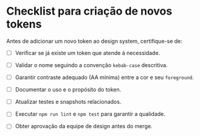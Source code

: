 # Checklist para criação de novos tokens

Antes de adicionar um novo token ao design system, certifique-se de:

- [ ] Verificar se já existe um token que atende à necessidade.
- [ ] Validar o nome seguindo a convenção `kebab-case` descritiva.
- [ ] Garantir contraste adequado (AA mínima) entre a cor e seu `foreground`.
- [ ] Documentar o uso e o propósito do token.
- [ ] Atualizar testes e snapshots relacionados.
- [ ] Executar `npm run lint` e `npm test` para garantir a qualidade.
- [ ] Obter aprovação da equipe de design antes do merge.

